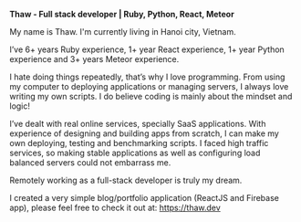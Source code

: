 **Thaw - Full stack developer | Ruby, Python, React, Meteor**

My name is Thaw. I'm currently living in Hanoi city, Vietnam.

I’ve 6+ years Ruby experience, 1+ year React experience, 1+ year Python experience and 3+ years Meteor experience.

I hate doing things repeatedly, that’s why I love programming. From using my computer to deploying applications or managing servers, I always love writing my own scripts.
I do believe coding is mainly about the mindset and logic!


I’ve dealt with real online services, specially SaaS applications. With experience of designing and building apps from scratch, I can make my own deploying, testing and benchmarking scripts. I faced high traffic services, so making stable applications as well as configuring load balanced servers could not embarrass me.

Remotely working as a full-stack developer is truly my dream.

I created a very simple blog/portfolio application (ReactJS and Firebase app), please feel free to check it out at: https://thaw.dev

